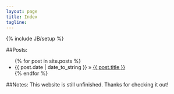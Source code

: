 ```yaml
---
layout: page
title: Index
tagline:
---
```

{% include JB/setup %}

##Posts:

<ul class="posts">
  {% for post in site.posts %}
    <li><span>{{ post.date | date_to_string }}</span> &raquo; <a href="{{ BASE_PATH }}{{ post.url }}">{{ post.title }}</a></li>
  {% endfor %}
</ul>

##Notes:
This website is still unfinished. Thanks for checking it out!
